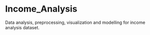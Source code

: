 # Income_Analysis

Data analysis, preprocessing, visualization and modelling for income analysis dataset.
